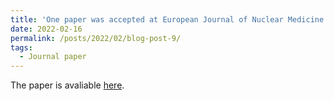 ```yaml
---
title: 'One paper was accepted at European Journal of Nuclear Medicine and Molecular Imaging (IF=10.057)'
date: 2022-02-16
permalink: /posts/2022/02/blog-post-9/
tags:
  - Journal paper
---
```


The paper is avaliable [here](https://link.springer.com/article/10.1007/s00259-022-05718-8).
